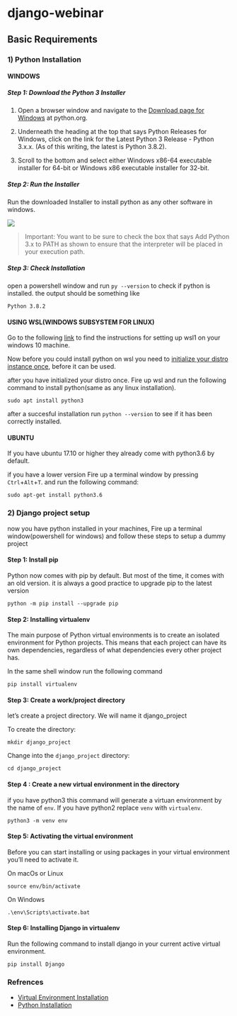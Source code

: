 # django-webinar

## Basic Requirements

### 1) Python Installation

#### WINDOWS

##### Step 1: Download the Python 3 Installer

1. Open a browser window and navigate to the [Download page for Windows](https://www.python.org/downloads/windows/) at python.org.

1. Underneath the heading at the top that says Python Releases for Windows, click on the link for the Latest Python 3 Release - Python 3.x.x. (As of this writing, the latest is Python 3.8.2).

1. Scroll to the bottom and select either Windows x86-64 executable installer for 64-bit or Windows x86 executable installer for 32-bit.

##### Step 2: Run the Installer

Run the downloaded Installer to install python as any other software in windows.

![](https://files.realpython.com/media/win-install-dialog.40e3ded144b0.png)
>Important: You want to be sure to check the box that says Add Python 3.x to PATH as shown to ensure that the interpreter will be placed in your execution path.

##### Step 3: Check Installation

open a powershell window and run `py --version` to check if python is installed.
the output should be something like

```
Python 3.8.2
```

#### USING WSL(WINDOWS SUBSYSTEM FOR LINUX)

Go to the following [link](https://docs.microsoft.com/en-us/windows/wsl/install-win10) to find the instructions for setting up wsl1 on your windows 10 machine.

Now before you could install python on wsl you need to [initialize your distro instance once](https://docs.microsoft.com/en-us/windows/wsl/initialize-distro), before it can be used.

after you have initialized your distro once. Fire up wsl and run the following command to install python(same as any linux installation).

`sudo apt install python3`

after a succesful installation run `python --version` to see if it has been correctly installed.

#### UBUNTU

If you have ubuntu 17.10 or higher they already come with python3.6 by default.

if you have a lower version Fire up a terminal window by pressing `Ctrl`+`Alt`+`T`.
and run the following command:

 `sudo apt-get install python3.6`

### 2) Django project setup

now you have python installed in your machines, Fire up a terminal window(powershell for windows) and follow these steps to setup a dummy project
#### Step 1: Install pip
Python now comes with pip by default. But most of the time, it comes with an old version. it is always a good practice to upgrade pip to the latest version

```
python -m pip install --upgrade pip
```

#### Step 2: Installing virtualenv

The main purpose of Python virtual environments is to create an isolated environment for Python projects. This means that each project can have its own dependencies, regardless of what dependencies every other project has.

In the same shell window run the following command
```
pip install virtualenv
```

#### Step 3: Create a work/project directory

let’s create a project directory. We will name it django_project

To create the directory:

```
mkdir django_project
```

Change into the `django_project` directory:

```
cd django_project
```

#### Step 4 : Create a new virtual environment in the directory

if you have python3 this command will generate a virtuan environment by the name of `env`. If you have python2 replace `venv` with `virtualenv`.
```
python3 -m venv env
```

#### Step 5: Activating the virtual environment

Before you can start installing or using packages in your virtual environment you’ll need to activate it.

On macOs or Linux
```
source env/bin/activate
```

On Windows
```
.\env\Scripts\activate.bat
```
#### Step 6: Installing Django in virtualenv

Run the following command to install django in your current active virtual environment.
```
pip install Django
```


### Refrences

+ [Virtual Environment Installation](https://packaging.python.org/guides/installing-using-pip-and-virtual-environments/)
+ [Python Installation](https://realpython.com/installing-python/)
